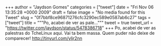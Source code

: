 
+++
author = "Jaydson Gomes"
categories = ["tweet"]
date = "Fri Nov 06 13:35:28 +0000 2009"
draft = false
image = "No media found for this Tweet"
slug = "0f7bbf8ce96871276cfc3290ec589e0587ab6c27"
tags = ["tweet"]
title = """Po, acabei de ver as pale..."""
tweet = true
tweet_url = "https://twitter.com/jaydson/status/5478386718"
+++
Po, acabei de ver as palestras do TcheLinux aqui. Vai ta bem massa. Quem puder não deixe de comparecer! http://tinyurl.com/yljr2nn
